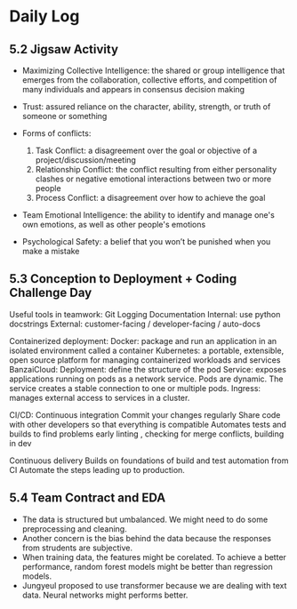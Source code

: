# Daily Log

## 5.2 Jigsaw Activity

- Maximizing Collective Intelligence: the shared or group intelligence that emerges from the collaboration, collective efforts, and competition of many individuals and appears in consensus decision
making
- Trust: assured reliance on the character, ability, strength, or truth of someone or something
- Forms of conflicts:
  1. Task Conflict: a disagreement over the goal or objective of a project/discussion/meeting
  2. Relationship Conflict: the conflict resulting from either personality clashes or 
negative emotional interactions between two or more people
  3. Process Conflict: a disagreement over how to achieve the goal
 
- Team Emotional Intelligence: the ability to identify and manage one's own emotions, as well as other people's emotions
- Psychological Safety: a belief that you won’t be punished when you make a mistake


## 5.3 Conception to Deployment + Coding Challenge Day

Useful tools in teamwork:
Git 
Logging
Documentation
Internal: use python docstrings
External: customer-facing / developer-facing / auto-docs


Containerized deployment:
Docker: package and run an application in an isolated environment called a container
Kubernetes: a portable, extensible, open source platform for managing containerized workloads and services
BanzaiCloud: 
Deployment: define the structure of the pod
Service: exposes applications running on pods as a network service. Pods are dynamic. The service creates a stable connection to one or multiple pods.
Ingress: manages external access to services in a cluster.


CI/CD:
Continuous integration
Commit your changes regularly
Share code with other developers so that everything is compatible
Automates tests and builds to find problems early
linting , checking for merge conflicts, building in dev

Continuous delivery
Builds on foundations of build and test automation from CI
Automate the steps leading up to production.


## 5.4 Team Contract and EDA

- The data is structured but umbalanced. We might need to do some preprocessing and cleaning.
- Another concern is the bias behind the data because the responses from strudents are subjective.
- When training data, the features might be corelated. To achieve a better performance, random forest models might be better than regression models.
- Jungyeul proposed to use transformer because we are dealing with text data. Neural networks might performs better. 
